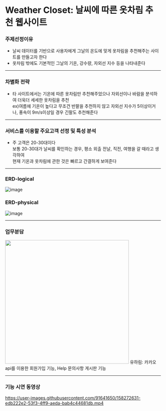 # Weather Closet: 날씨에 따른 옷차림 추천 웹사이트
### 주제선정이유
- 날씨 데이터를 기반으로 사용자에게 그날의 온도에 맞게 옷차림을 추천해주는 사이트를 만들고자 한다
- 옷차림 밖에도 기본적인 그날의 기온, 강수량, 자외선 지수 등을 나타내준다  
--------------------
### 차별화 전략
- 타 사이트에서는 기온에 따른 옷차림만 추천해주었으나 자외선이나 바람을 분석하여 더욱더 세세한 옷차림을 추천  
ex)여름에 기온이 높다고 무조건 반팔을 추천하지 않고 자외선 지수가 5이상이거나, 풍속이 9m/s이상일 경우 긴팔도 추천해준다  
--------------------
### 서비스를 이용할 주요고객 선정 및 특성 분석
- 주 고객은 20-30대이다  
보통 20-30대가 날씨를 확인하는 경우, 평소 외출 전날, 직전, 여행을 갈 때라고 생각하여  
현재 기온과 옷차림에 관한 것은 빠르고 간결하게 보여준다
--------------------
### ERD-logical
![image](https://user-images.githubusercontent.com/91641650/156003906-7677de30-e6ff-4078-b1ec-d77bdcd5ab66.png)
### ERD-physical
![image](https://user-images.githubusercontent.com/91641650/156003968-b255f434-18d8-49c4-b877-9bd4ae341e9e.png)

--------------------
### 업무분담
<img src="https://user-images.githubusercontent.com/90843819/156920684-8ea477d1-f9a5-449b-b527-0a2f4110f5c2.png" width="400" height="400">
유하림: 카카오 api를 이용한 회원가입 기능, Help 문의사항 게시판 기능

--------------------
### 기능 시연 동영상

https://user-images.githubusercontent.com/91641650/158272631-edb222e2-53f3-4ff9-aeda-bab4c44681db.mp4


